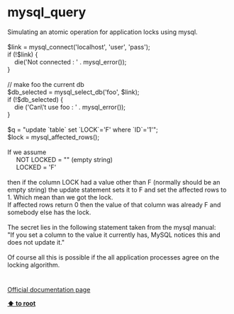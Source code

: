 # mysql_query




<div class="phpcode"><span class="html">
Simulating an atomic operation for application locks using mysql.<br><br>$link = mysql_connect(&apos;localhost&apos;, &apos;user&apos;, &apos;pass&apos;);<br>if (!$link) {<br>&#xA0; &#xA0; die(&apos;Not connected : &apos; . mysql_error());<br>}<br><br>// make foo the current db<br>$db_selected = mysql_select_db(&apos;foo&apos;, $link);<br>if (!$db_selected) {<br>&#xA0; &#xA0; die (&apos;Can\&apos;t use foo : &apos; . mysql_error());<br>}<br><br>$q = &quot;update `table` set `LOCK`=&apos;F&apos; where `ID`=&apos;1&apos;&quot;;<br>$lock = mysql_affected_rows();<br><br>If we assume<br>&#xA0; &#xA0;&#xA0; NOT LOCKED = &quot;&quot; (empty string)<br>&#xA0; &#xA0;&#xA0; LOCKED = &apos;F&apos;<br><br>then if the column LOCK had a value other than F (normally should be an empty string) the update statement sets it to F and set the affected rows to 1. Which mean than we got the lock.<br>If affected rows return 0 then the value of that column was already F and somebody else has the lock.<br><br>The secret lies in the following statement taken from the mysql manual:<br>&quot;If you set a column to the value it currently has, MySQL notices this and does not update it.&quot;<br><br>Of course all this is possible if the all application processes agree on the locking algorithm.</span>
</div>
  

#

[Official documentation page](https://www.php.net/manual/en/function.mysql-query.php)

**[⬆ to root](/)**